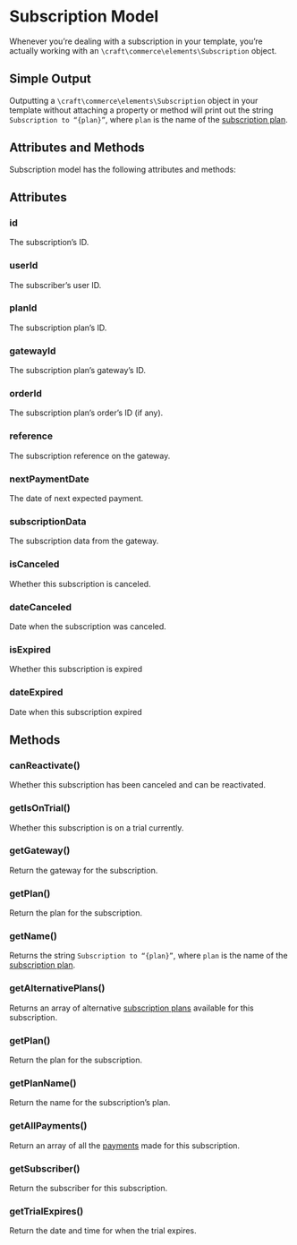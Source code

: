 # Subscription Model
Whenever you’re dealing with a subscription in your template, you’re actually working with an `\craft\commerce\elements\Subscription` object.

## Simple Output

Outputting a `\craft\commerce\elements\Subscription` object in your template without attaching a property or method will print out the string `Subscription to “{plan}”`, where `plan` is the name of the [subscription plan](plan-model.md).

## Attributes and Methods

Subscription model has the following attributes and methods:

## Attributes

### id

The subscription’s ID.

### userId

The subscriber’s user ID.

### planId

The subscription plan’s ID.

### gatewayId

The subscription plan’s gateway’s ID.

### orderId

The subscription plan’s order’s ID (if any).

### reference

The subscription reference on the gateway.

### nextPaymentDate

The date of next expected payment.

### subscriptionData

The subscription data from the gateway.

### isCanceled

Whether this subscription is canceled.

### dateCanceled

Date when the subscription was canceled.

### isExpired

Whether this subscription is expired

### dateExpired

Date when this subscription expired

## Methods

### canReactivate()

Whether this subscription has been canceled and can be reactivated.

### getIsOnTrial()

Whether this subscription is on a trial currently.

### getGateway()

Return the gateway for the subscription.

### getPlan()

Return the plan for the subscription.

### getName()

Returns the string `Subscription to “{plan}”`, where `plan` is the name of the [subscription plan](plan-model.md).

### getAlternativePlans()

Returns an array of alternative [subscription plans](plan-model.md) available for this subscription.

### getPlan()

Return the plan for the subscription.

### getPlanName()

Return the name for the subscription’s plan.

### getAllPayments()

Return an array of all the [payments](subscription-payment-model.md) made for this subscription.

### getSubscriber()

Return the subscriber for this subscription.

### getTrialExpires()

Return the date and time for when the trial expires.
